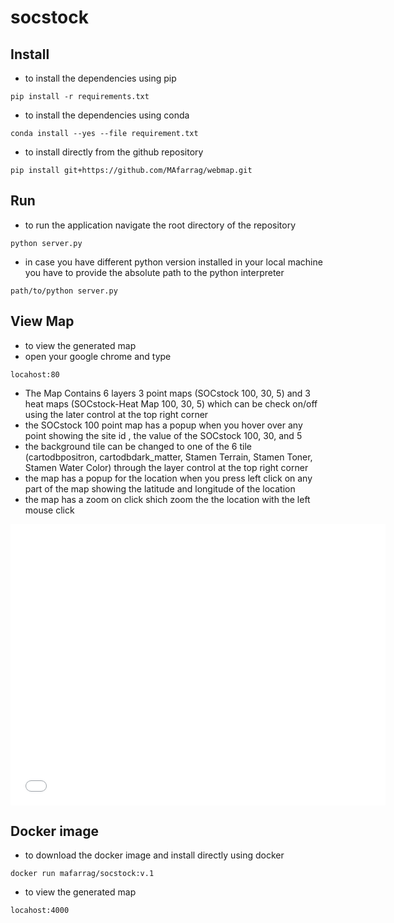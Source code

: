 # socstock 

Install
-------
- to install the dependencies using pip

```
pip install -r requirements.txt
```
- to install the dependencies using conda
```
conda install --yes --file requirement.txt
```
- to install directly from the github repository
```
pip install git+https://github.com/MAfarrag/webmap.git
```

Run
---
- to run the application navigate the root directory of the repository
```
python server.py
``` 
- in case you have different python version installed in your local machine you have to provide the absolute path to the python interpreter
```
path/to/python server.py
```
View Map
--------
- to view the generated map
- open your google chrome and type 
```
locahost:80
```
- The Map Contains 6 layers 3 point maps (SOCstock 100, 30, 5) and 3 heat maps (SOCstock-Heat Map 100, 30, 5) which can be check on/off using the later control at the top right corner 
- the SOCstock 100 point map has a popup when you hover over any point showing the site id , the value of the SOCstock 100, 30, and 5
- the background tile can be changed to one of the 6 tile (cartodbpositron, cartodbdark_matter, Stamen Terrain, Stamen Toner, Stamen Water Color) through the layer control at the top right corner  
- the map has a popup for the location when you press left click on any part of the map showing the latitude and longitude of the location
- the map has a zoom on click shich zoom the the location with the left mouse click

<iframe src="src/RCS.html" width="600" height="450" frameborder="0" style="border:0" allowfullscreen></iframe>



Docker image
--------
- to download the docker image and install directly using docker
```
docker run mafarrag/socstock:v.1
```
- to view the generated map
```
locahost:4000
```